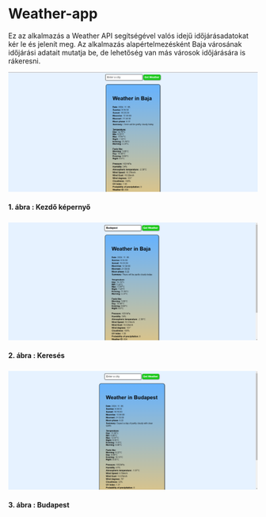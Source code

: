 # Weather-app

   Ez az alkalmazás a Weather API segítségével valós idejű időjárásadatokat kér le és jelenít meg. Az alkalmazás alapértelmezésként Baja városának időjárási adatait mutatja be, de lehetőség van más városok időjárására is rákeresni.

   ![alt text](images/start.png "Start")
   #### 1. ábra :  Kezdő képernyő
   ###

   ![alt text](images/search.png "Search")
   #### 2. ábra :  Keresés
   ###

   ![alt text](images/other.png "other")
   #### 3. ábra :  Budapest
   ###
